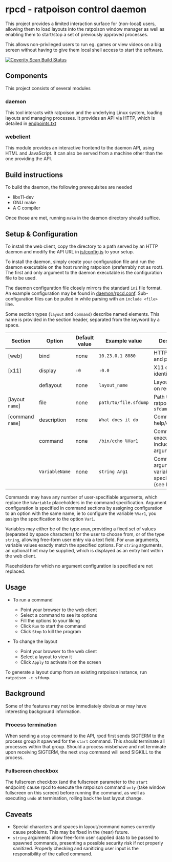 # rpcd - ratpoison control daemon

This project provides a limited interaction surface for (non-local) users,
allowing them to load layouts into the ratpoison window manager as well as
enabling them to start/stop a set of previously approved processes.

This allows non-privileged users to run eg. games or view videos on a big
screen without having to give them local shell access to start the software.

[![Coverity Scan Build Status](https://scan.coverity.com/projects/14561/badge.svg)](https://scan.coverity.com/projects/14561)

## Components

This project consists of several modules

### daemon

This tool interacts with ratpoison and the underlying Linux system, loading layouts
and managing processes. It provides an API via HTTP, which is detailed in [endpoints.txt](endpoints.txt)

### webclient

This module provides an interactive frontend to the daemon API, using HTML and JavaScript.
It can also be served from a machine other than the one providing the API.

## Build instructions

To build the daemon, the following prerequisites are needed

* libx11-dev
* GNU make
* A C compiler

Once those are met, running `make` in the daemon directory should suffice.

## Setup & Configuration

To install the web client, copy the directory to a path served by an HTTP daemon and modify
the API URL in [js/config.js](webclient/js/config.js) to your setup.

To install the daemon, simply create your configuration file and run the daemon executable
on the host running ratpoison (preferrably not as root). The first and only argument to the
daemon executable is the configuration file to be used.

The daemon configuration file closely mirrors the standard `ini` file format. An example
configuration may be found in [daemon/rpcd.conf](daemon/rpcd.conf).
Sub-configuration files can be pulled in while parsing with an `include <file>` line.

Some section types (`layout` and `command`) describe named elements. This name is provided
in the section header, separated from the keyword by a space.

| Section		| Option	| Default value		| Example value		| Description				| Notes
|-----------------------|---------------|-----------------------|-----------------------|---------------------------------------|------
|[web]			| bind		| none			| `10.23.0.1 8080`	| HTTP API host and port		|
|[x11]			| display	| `:0`			| `:0.0`		| X11 display identifier to use		|
|			| deflayout	| none			| `layout_name`		| Layout to apply on reset		|
|[layout `name`]	| file		| none			| `path/to/file.sfdump` | Path to a ratpoison `sfdump`		| required
|[command `name`]	| description	| none			| `What does it do`	| Command help/description		|
|			| command	| none			| `/bin/echo %Var1`	| Command to execute including arguments| required
|			| `VariableName`| none			| `string Arg1`		| Command argument variable specification (see below) |

Commands may have any number of user-specifiable arguments, which replace the `%Variable` placeholders in the command specification.
Argument configuration is specified in command sections by assigning configuration to an option with the same name, ie to configure the
variable `%Var1`, you assign the specification to the option `Var1`.

Variables may either be of the type `enum`, providing a fixed set of values (separated by space characters) for the user to choose from,
or of the type `string`, allowing free-form user entry via a text field. For `enum` arguments, variable values exactly match the specified
options. For `string` arguments, an optional hint may be supplied, which is displayed as an entry hint within the web client.

Placeholders for which no argument configuration is specified are not replaced.

## Usage

* To run a command
	* Point your browser to the web client
	* Select a command to see its options
	* Fill the options to your liking
	* Click `Run` to start the command
	* Click `Stop` to kill the program

* To change the layout
	* Point your browser to the web client
	* Select a layout to view it
	* Click `Apply` to activate it on the screen

To generate a layout dump from an existing ratpoison instance, run `ratpoison -c sfdump`.

## Background

Some of the features may not be immediately obvious or may have interesting background information.

### Process termination

When sending a `stop` command to the API, rpcd first sends SIGTERM to the process group it spawned for the
`start` command. This should terminate all processes within that group. Should a process misbehave and not
terminate upon receiving SIGTERM, the next `stop` command will send SIGKILL to the process.

### Fullscreen checkbox

The fullscreen checkbox (and the fullscreen parameter to the `start` endpoint) cause rpcd to execute the
ratpoison command `only` (take window fullscreen on this screen) before running the command, as well as
executing `undo` at termination, rolling back the last layout change.

## Caveats

* Special characters and spaces in layout/command names currently cause problems. This may be fixed
in the (near) future.
* `string` arguments allow free-form user supplied data to be passed to spawned commands, presenting
a possible security risk if not properly sanitized. Properly checking and sanitizing user input is
the responsibility of the called command.
